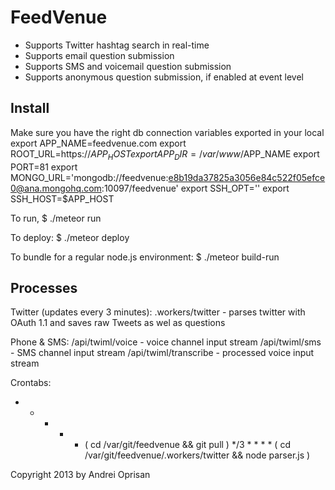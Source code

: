 # FeedVenue

* Supports Twitter hashtag search in real-time
* Supports email question submission
* Supports SMS and voicemail question submission
* Supports anonymous question submission, if enabled at event level

## Install

Make sure you have the right db connection variables exported in your local
export APP_NAME=feedvenue.com
export ROOT_URL=https://$APP_HOST
export APP_DIR=/var/www/$APP_NAME
export PORT=81
export MONGO_URL='mongodb://feedvenue:e8b19da37825a3056e84c522f05efce0@ana.mongohq.com:10097/feedvenue'
export SSH_OPT=''
export SSH_HOST=$APP_HOST

To run, 
$ ./meteor run

To deploy:
$ ./meteor deploy

To bundle for a regular node.js environment:
$ ./meteor build-run

## Processes

Twitter (updates every 3 minutes):
.workers/twitter - parses twitter with OAuth 1.1 and saves raw Tweets as wel as questions

Phone & SMS:
/api/twiml/voice - voice channel input stream
/api/twiml/sms   - SMS channel input stream
/api/twiml/transcribe - processed voice input stream

Crontabs:
* * * * * ( cd /var/git/feedvenue && git pull )
*/3 * * * * ( cd /var/git/feedvenue/.workers/twitter && node parser.js )

Copyright 2013 by Andrei Oprisan

